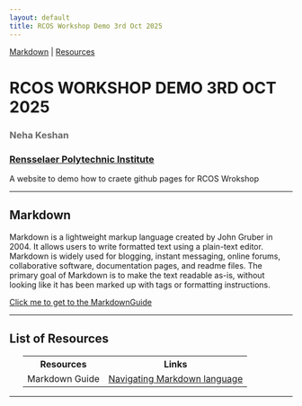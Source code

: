 ```yaml
---
layout: default
title: RCOS Workshop Demo 3rd Oct 2025
---
```


[Markdown](#markdown) | [Resources](#resources)


<h1 class="page-title" style="text-transform:uppercase;" id="header">RCOS Workshop Demo 3rd Oct 2025</h1>
<h3 style="color:dimgrey;">Neha Keshan</h3>
<h3><a href="https://www.rpi.edu/">Rensselaer Polytechnic Institute</a></h3>
<p class="message">A website to demo how to craete github pages for RCOS Wrokshop</p>

<hr>
<article class="mb-5" id="markdown">
<content>
  
  
<h2>Markdown</h2>
  <p>Markdown is a lightweight markup language created by John Gruber in 2004. It allows users to write formatted text using a plain-text editor. Markdown is widely used for blogging, instant messaging, online forums, collaborative software, documentation pages, and readme files. The primary goal of Markdown is to make the text readable as-is, without looking like it has been marked up with tags or formatting instructions. </p>
 <p><a href="https://www.markdownguide.org/">Click me to get to the MarkdownGuide </a></p>
 </content>
 
 <hr/>
 <article class="mb-5" id="resources">
<content>
<h2>List of Resources </h2>
<ul>
 <table style="width:100%">
    <tr>
    <th>Resources</th>
    <th>Links</th> 
  </tr>
  <tr>
    <td>Markdown Guide</td>
    <td><a href="[ontology](https://www.markdownguide.org/)">Navigating Markdown language</a> </td> 
  </tr>
  
</table>
  
 </ul>
 </content>
 
  <hr/>
 

 
  </content>

 
